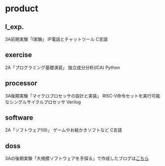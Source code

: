 # product
## I_exp.
3A前期実験「I実験」
IP電話とチャットツール
C言語

## exercise
2A「プログラミング基礎演習」
独立成分分析(ICA)
Python

## processor
3A後期実験「マイクロプロセッサの設計と実装」
RISC-V命令セットを実行可能なシングルサイクルプロセッサ
Verilog

## software
2A「ソフトウェアI(II)」
ゲームやお絵かきソフトなど
C言語

## doss
3Aの後期実験「大規模ソフトウェアを手探る」で作成したブログは[こちら](https://doss2021-7.hatenadiary.com/)
